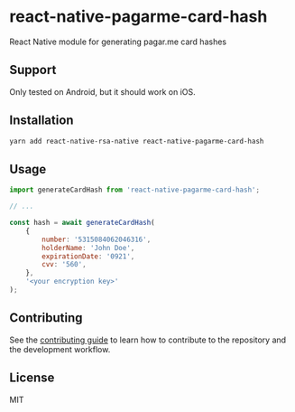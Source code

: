 # react-native-pagarme-card-hash

React Native module for generating pagar.me card hashes

## Support

Only tested on Android, but it should work on iOS.

## Installation

```sh
yarn add react-native-rsa-native react-native-pagarme-card-hash
```

## Usage

```js
import generateCardHash from 'react-native-pagarme-card-hash';

// ...

const hash = await generateCardHash(
    {
        number: '5315084062046316',
        holderName: 'John Doe',
        expirationDate: '0921',
        cvv: '560',
    },
    '<your encryption key>'
);
```

## Contributing

See the [contributing guide](CONTRIBUTING.md) to learn how to contribute to the repository and the development workflow.

## License

MIT
